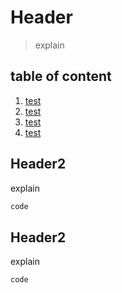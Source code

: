 # Header
> explain

## table of content
1. [test](./tempalate.md)
2. [test](./tempalate.md)
3. [test](./tempalate.md)
4. [test](./tempalate.md)

## Header2
explain
```bash
code
```
## Header2
explain
```bash
code
```